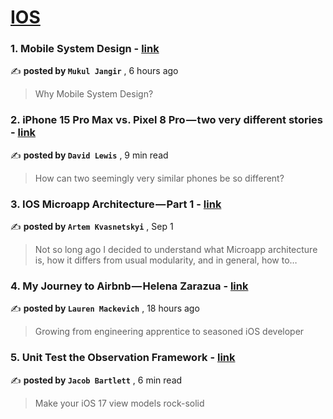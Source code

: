 
<h1><a href=https://medium.com/tag/ios/recommended target="_blank" rel="noopener noreferrer">IOS</a></h1>
<h3>1. Mobile System Design - <a href=https://medium.com/@mukuljangir372/mobile-system-design-7f50a3d3d7b3?source=tag_recommended_feed---------0-84----------ios----------4a727c7e_cf77_48b2_99c4_16a3d16b59c1------- target="_blank" rel="noopener noreferrer">link</a></h3>

✍️ **posted by `Mukul Jangir`** <date> , 6 hours ago</date>

<blockquote>Why Mobile System Design?</blockquote>

<h3>2. iPhone 15 Pro Max vs. Pixel 8 Pro — two very different stories - <a href=https://medium.com/macoclock/iphone-15-pro-max-vs-pixel-8-pro-two-very-different-stories-68938a6d749f?source=tag_recommended_feed---------1-107----------ios----------4a727c7e_cf77_48b2_99c4_16a3d16b59c1------- target="_blank" rel="noopener noreferrer">link</a></h3>

✍️ **posted by `David Lewis`** <date> , 9 min read</date>

<blockquote>How can two seemingly very similar phones be so different?</blockquote>

<h3>3. IOS Microapp Architecture — Part 1 - <a href=https://medium.com/@artemkvasnetcky/ios-microapp-architecture-part-1-50cd2bcaccd6?source=tag_recommended_feed---------2-85----------ios----------4a727c7e_cf77_48b2_99c4_16a3d16b59c1------- target="_blank" rel="noopener noreferrer">link</a></h3>

✍️ **posted by `Artem Kvasnetskyi`** <date> , Sep 1</date>

<blockquote>Not so long ago I decided to understand what Microapp architecture is, how it differs from usual modularity, and in general, how to…</blockquote>

<h3>4. My Journey to Airbnb — Helena Zarazua - <a href=https://medium.com/airbnb-engineering/my-journey-to-airbnb-helena-zarazua-3b0aad94a04a?source=tag_recommended_feed---------3-84----------ios----------4a727c7e_cf77_48b2_99c4_16a3d16b59c1------- target="_blank" rel="noopener noreferrer">link</a></h3>

✍️ **posted by `Lauren Mackevich`** <date> , 18 hours ago</date>

<blockquote>Growing from engineering apprentice to seasoned iOS developer</blockquote>

<h3>5. Unit Test the Observation Framework - <a href=https://medium.com/better-programming/unit-test-the-observation-framework-d0f0fe240944?source=tag_recommended_feed---------4-107----------ios----------4a727c7e_cf77_48b2_99c4_16a3d16b59c1------- target="_blank" rel="noopener noreferrer">link</a></h3>

✍️ **posted by `Jacob Bartlett`** <date> , 6 min read</date>

<blockquote>Make your iOS 17 view models rock-solid</blockquote>

